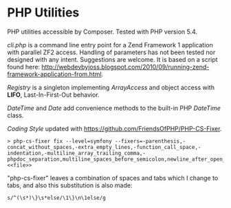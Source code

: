 # PHP Utilities

PHP utilities accessible by Composer. Tested with PHP version 5.4.

*cli.php* is a command line entry point for a Zend Framework 1 application with parallel ZF2 access. Handling of parameters has not been tested nor designed with any intent. Suggestions are welcome. It is based on a script found here: http://webdevbyjoss.blogspot.com/2010/09/running-zend-framework-application-from.html.

*Registry* is a singleton implementing *ArrayAccess* and object access with **LIFO**, Last-In-First-Out behavior.

*DateTime* and *Date* add convenience methods to the built-in PHP *DateTime* class.

*Coding Style* updated with https://github.com/FriendsOfPHP/PHP-CS-Fixer.
````
> php-cs-fixer fix --level=symfony --fixers=-parenthesis,-concat_without_spaces,-extra_empty_lines,-function_call_space,-indentation,-multiline_array_trailing_comma,-phpdoc_separation,multiline_spaces_before_semicolon,newline_after_open_tag,phpdoc_var_to_type <<file>>
````
"php-cs-fixer" leaves a combination of spaces and tabs which I change to tabs, and also this substitution is also made:
````
s/^(\s*)\}\s*else/\1\}\n\1else/g
````
